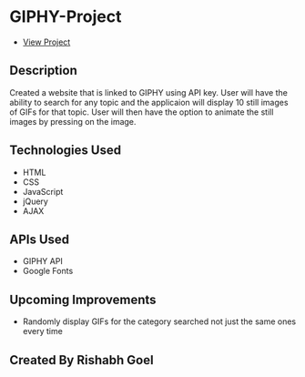 # GIPHY-Project

* [View Project](https://rishabh7890.github.io/TheGIPHYFactory/)

## Description
Created a website that is linked to GIPHY using API key. User will have the ability to search for any topic and the applicaion will display 10 still images of GIFs for that topic. User will then have the option to animate the still images by pressing on the image. 

## Technologies Used
- HTML
- CSS
- JavaScript
- jQuery
- AJAX

## APIs Used
- GIPHY API
- Google Fonts


## Upcoming Improvements
- Randomly display GIFs for the category searched not just the same ones every time

## Created By Rishabh Goel

